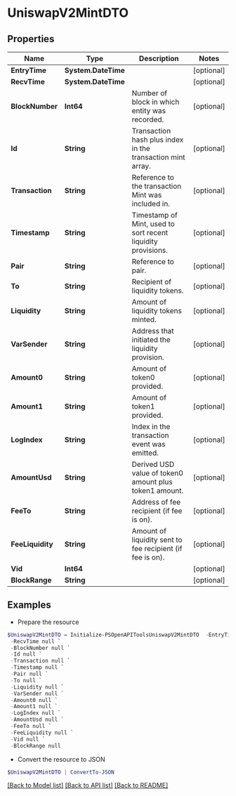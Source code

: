 # UniswapV2MintDTO
## Properties

Name | Type | Description | Notes
------------ | ------------- | ------------- | -------------
**EntryTime** | **System.DateTime** |  | [optional] 
**RecvTime** | **System.DateTime** |  | [optional] 
**BlockNumber** | **Int64** | Number of block in which entity was recorded. | [optional] 
**Id** | **String** | Transaction hash plus index in the transaction mint array. | [optional] 
**Transaction** | **String** | Reference to the transaction Mint was included in. | [optional] 
**Timestamp** | **String** | Timestamp of Mint, used to sort recent liquidity provisions. | [optional] 
**Pair** | **String** | Reference to pair. | [optional] 
**To** | **String** | Recipient of liquidity tokens. | [optional] 
**Liquidity** | **String** | Amount of liquidity tokens minted. | [optional] 
**VarSender** | **String** | Address that initiated the liquidity provision. | [optional] 
**Amount0** | **String** | Amount of token0 provided. | [optional] 
**Amount1** | **String** | Amount of token1 provided. | [optional] 
**LogIndex** | **String** | Index in the transaction event was emitted. | [optional] 
**AmountUsd** | **String** | Derived USD value of token0 amount plus token1 amount. | [optional] 
**FeeTo** | **String** | Address of fee recipient (if fee is on). | [optional] 
**FeeLiquidity** | **String** | Amount of liquidity sent to fee recipient (if fee is on). | [optional] 
**Vid** | **Int64** |  | [optional] 
**BlockRange** | **String** |  | [optional] 

## Examples

- Prepare the resource
```powershell
$UniswapV2MintDTO = Initialize-PSOpenAPIToolsUniswapV2MintDTO  -EntryTime null `
 -RecvTime null `
 -BlockNumber null `
 -Id null `
 -Transaction null `
 -Timestamp null `
 -Pair null `
 -To null `
 -Liquidity null `
 -VarSender null `
 -Amount0 null `
 -Amount1 null `
 -LogIndex null `
 -AmountUsd null `
 -FeeTo null `
 -FeeLiquidity null `
 -Vid null `
 -BlockRange null
```

- Convert the resource to JSON
```powershell
$UniswapV2MintDTO | ConvertTo-JSON
```

[[Back to Model list]](../README.md#documentation-for-models) [[Back to API list]](../README.md#documentation-for-api-endpoints) [[Back to README]](../README.md)

